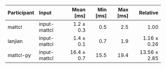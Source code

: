 | Participant | Input | Mean [ms] | Min [ms] | Max [ms] | Relative |
|:---|:---|---:|---:|---:|---:|
| mattcl | input-mattcl | 1.2 ± 0.3 | 0.5 | 2.5 | 1.00 |
| lanjian | input-mattcl | 1.4 ± 0.1 | 0.7 | 1.9 | 1.16 ± 0.26 |
| mattcl-py | input-mattcl | 16.4 ± 0.7 | 15.5 | 19.4 | 13.56 ± 2.85 |
